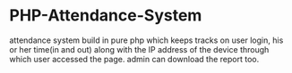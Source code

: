 # PHP-Attendance-System<br>
attendance system build in pure php which keeps tracks on user login, his or her time(in and out) along with the IP address of the device through which user accessed the page. admin can download the report too.
